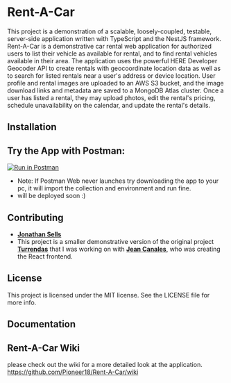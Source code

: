 # Rent-A-Car
This project is a demonstration of a scalable, loosely-coupled, testable, server-side application written with TypeScript and the NestJS framework. Rent-A-Car is a demonstrative car rental web application for authorized users to list their vehicle as available for rental, and to find rental vehicles available in their area. The application uses the powerful HERE Developer Geocoder API to create rentals with geocoordinate location data as well as to search for listed rentals near a user's address or device location. User profile and rental images are uploaded to an AWS S3 bucket, and the image download links and metadata are saved to a MongoDB Atlas cluster. Once a user has listed a rental, they may upload photos, edit the rental's pricing, schedule unavailability on the calendar, and update the rental's details.

## Installation


## Try the App with Postman:
[![Run in Postman](https://run.pstmn.io/button.svg)](https://app.getpostman.com/run-collection/d687e602b7ebb63c6883)
* Note: If Postman Web never launches try downloading the app to your pc, it will import the collection and environment and run fine. 
* will be deployed soon :)

## Contributing
- [**Jonathan Sells**](https://github.com/Pioneer18)
- This project is a smaller demonstrative version of the original project [**Turrendas**](https://github.com/Pioneer18/turrendas-backend) that I was working on with [**Jean Canales**](https://github.com/Hakuti), who was creating the React frontend.

## License
This project is licensed under the MIT license. See the LICENSE file for more info.

## Documentation

## Rent-A-Car Wiki
please check out the wiki for a more detailed look at the application.
https://github.com/Pioneer18/Rent-A-Car/wiki


